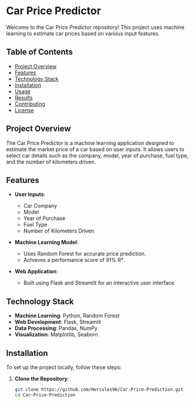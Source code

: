 # Car Price Predictor

Welcome to the Car Price Predictor repository! This project uses machine learning to estimate car prices based on various input features.

## Table of Contents
- [Project Overview](#project-overview)
- [Features](#features)
- [Technology Stack](#technology-stack)
- [Installation](#installation)
- [Usage](#usage)
- [Results](#results)
- [Contributing](#contributing)
- [License](#license)

## Project Overview

The Car Price Predictor is a machine learning application designed to estimate the market price of a car based on user inputs. It allows users to select car details such as the company, model, year of purchase, fuel type, and the number of kilometers driven.

## Features

- **User Inputs**:
  - Car Company
  - Model
  - Year of Purchase
  - Fuel Type
  - Number of Kilometers Driven

- **Machine Learning Model**:
  - Uses Random Forest for accurate price prediction.
  - Achieves a performance score of 91% R².

- **Web Application**:
  - Built using Flask and Streamlit for an interactive user interface.

## Technology Stack

- **Machine Learning**: Python, Random Forest
- **Web Development**: Flask, Streamlit
- **Data Processing**: Pandas, NumPy
- **Visualization**: Matplotlib, Seaborn

## Installation

To set up the project locally, follow these steps:

1. **Clone the Repository**:
   ```bash
   git clone https://github.com/Hercules96/Car-Price-Prediction.git
   cd Car-Price-Prediction

